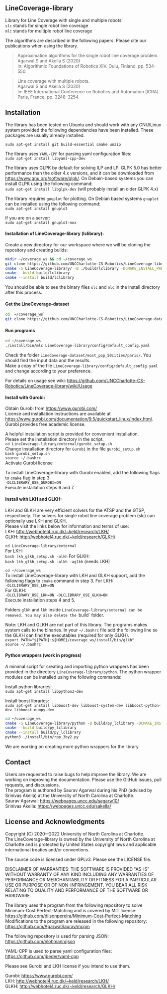 ## LineCoverage-library
Library for Line Coverage with single and multiple robots:  
`slc` stands for single robot line coverage  
`mlc` stands for multiple robot line coverage

The algorithms are described in the following papers. Please cite our publications when using the library.

> Approximation algorithms for the single robot line coverage problem.  
> Agarwal S and Akella S (2020)  
> In: Algorithmic Foundations of Robotics XIV. Oulu, Finland, pp. 534–550.

> Line coverage with multiple robots.  
> Agarwal S and Akella S (2020)  
> In: IEEE International Conference on Robotics and Automation (ICRA). Paris, France, pp. 3248–3254.


## Installation
The library has been tested on Ubuntu and should work with any GNU/Linux system provided the following dependencies have been installed.
These packages are usually already installed.

`sudo apt-get install git build-essential cmake unzip`

The library uses `YAML-CPP` for parsing yaml configuration files:  
`sudo apt-get install libyaml-cpp-dev`

The library uses GLPK by default for solving ILP and LP. GLPK 5.0 has better performance than the older 4.x versions, and it can be downloaded from https://www.gnu.org/software/glpk/. On Debain-based systems you can install GLPK  using the following command:  
`sudo apt-get install libglpk-dev` (will probably install an older GLPK 4.x)

The library requires `gnuplot` for plotting. On Debian based systems `gnuplot` can be installed using the following command:  
`sudo apt-get install gnuplot`

If you are on a server:  
`sudo apt-get install gnuplot-nox`

#### Installation of LineCoverage-library (lclibrary):

Create a new directory for our workspace where we will be cloning the repository and creating builds:
```bash
mkdir ~/coverage_ws && cd ~/coverage_ws
git clone https://github.com/UNCCharlotte-CS-Robotics/LineCoverage-library.git
cmake -S LineCoverage-library/ -B ./build/lclibrary -DCMAKE_INSTALL_PREFIX=install/
cmake --build build/lclibrary
cmake --install build/lclibrary
```

You should be able to see the binary files `slc` and `mlc` in the install directory after this process.

#### Get the LineCoverage-dataset
```bash
cd  ~/coverage_ws` 
git clone https://github.com/UNCCharlotte-CS-Robotics/LineCoverage-dataset.git
```

#### Run programs
```bash
cd ~/coverage_ws
./install/bin/mlc LineCoverage-library/config/default_config.yaml
```

Check the folder `LineCoverage-dataset/most_pop_50cities/paris/`. You should find the input data and the results.  
Make a copy of the file `LineCoverage-library/config/default_config.yaml` and change according to your preference.  

For details on usage see wiki: https://github.com/UNCCharlotte-CS-Robotics/LineCoverage-library/wiki/Usage

#### Install with Gurobi:
Obtain Gurobi from https://www.gurobi.com/  
License and installation instructions are available at https://www.gurobi.com/documentation/9.5/quickstart_linux/index.html. Gurobi provides free academic license.  

A helpful installation script is provided for convenient installation.  
Please set the installation directory in the script.  
`cd LineCoverage-library/external/gurobi_setup.sh`  
Change installation directory for `Gurobi` in the file `gurobi_setup.sh`  
`bash gurobi_setup.sh`  
`source ~/.bashrc`  
Activate Gurobi license

To install LineCoverage-library with Gurobi enabled, add the following flags to `cmake` flag in step 3:  
`-DLCLIBRARY_USE_GUROBI=ON`  
Execute installation steps 6 and 7.

#### Install with LKH and GLKH:

LKH and GLKH are very efficient solvers for the ATSP and the GTSP, respectively. The solvers for single robot line coverage problem (slc) can optionally use LKH and GLKH.  
Please visit the links below for information and terms of use:  
LKH: http://webhotel4.ruc.dk/~keld/research/LKH/  
GLKH: http://webhotel4.ruc.dk/~keld/research/GLKH/  

`cd LineCoverage-library/external`  
For LKH:  
`bash lkh_glkh_setup.sh -alkh`
For GLKH:  
`bash lkh_glkh_setup.sh -alkh -aglkh` (needs LKH)

`cd ~/coverage_ws`  
To install LineCoverage-library with LKH and GLKH support, add the following flags to `cmake` command in step 3.
For LKH:  
`-DLCLIBRARY_USE_LKH=ON`  
For GLKH:  
`-DLCLIBRARY_USE_LKH=ON -DLCLIBRARY_USE_GLKH=ON`  
Execute installation steps 4 and 5.

Folders `glkh` and `lkh` inside `LineCoverage-library/external can be removed. You may also delete the `build` folder.

Note: LKH and GLKH are not part of this library. The programs makes system calls to the binaries.
In your `~/.bashrc` file add the following line so the GLKH can find the executables (required for only GLKH).  
`export PATH="${PATH}:${HOME}/coverage_ws/install/bin/glkh"`  
`source ~/.bashrc`

#### Python wrappers (work in progress)
A minimal script for creating and importing python wrappers has been provided in the directory `LineCoverage-library/python`. The python wrapper modules can be installed using the following commands:  

Install python libraries:  
`sudo apt-get install libpython3-dev`

Install boost libraries:  
`sudo apt-get install libboost-dev libboost-system-dev libboost-python-dev libboost-numpy-dev`
```bash
cd ~/coverage_ws
cmake -S LineCoverage-library/python -B build/py_lclibrary -DCMAKE_INSTALL_PREFIX=install/
cmake --build build/py_lclibrary 
cmake --install build/py_lclibrary
python3 ./install/bin/rpp_3by2.py
 ```
We are working on creating more python wrappers for the library.

## Contact
Users are requested to raise bugs to help improve the library. We are working on improving the documentation. Please use the GitHub issues, pull requests, and discussions.  
The program is authored by Saurav Agarwal during his PhD (advised by Srinivas Akella) at the University of North Carolina at Charlotte.  
Saurav Agarwal: https://webpages.uncc.edu/sagarw10/  
Srinivas Akella: https://webpages.uncc.edu/sakella/

## License and Acknowledgments
Copyright (C) 2020--2022 University of North Carolina at Charlotte.  
The LineCoverage-library is owned by the University of North Carolina at Charlotte and is protected by United States copyright laws and applicable international treaties and/or conventions.

The source code is licensed under GPLv3. Please see the LICENSE file.

DISCLAIMER OF WARRANTIES: THE SOFTWARE IS PROVIDED "AS-IS" WITHOUT WARRANTY OF ANY KIND INCLUDING ANY WARRANTIES OF PERFORMANCE OR MERCHANTABILITY OR FITNESS FOR A PARTICULAR USE OR PURPOSE OR OF NON-INFRINGEMENT. YOU BEAR ALL RISK RELATING TO QUALITY AND PERFORMANCE OF THE SOFTWARE OR HARDWARE.

The library uses the program from the following repository to solve Minimum-Cost Perfect-Matching and is covered by MIT license:  
https://github.com/dilsonpereira/Minimum-Cost-Perfect-Matching  
Modifications to the program are released in the following repository:  
https://github.com/AgarwalSaurav/mcpm

The following repository is used for parsing JSON:  
https://github.com/nlohmann/json

YAML-CPP is used to parse yaml configuration files:  
https://github.com/jbeder/yaml-cpp

Please see Gurobi and LKH license if you intend to use them.

Gurobi: https://www.gurobi.com/  
LKH: http://webhotel4.ruc.dk/~keld/research/LKH/  
GLKH: http://webhotel4.ruc.dk/~keld/research/GLKH/  
